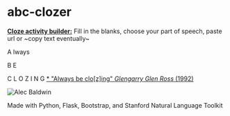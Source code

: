 # abc-clozer
[**Cloze activity builder:**](https://fierce-earth-75583.herokuapp.com/) Fill in the blanks, choose your part of speech, paste url or ~copy text eventually~

A lways<br/>

B E<br/>

C L O Z I N G   [* "Always be clo[z]ing" *Glengarry Glen Ross* (1992)](https://www.youtube.com/watch?v=Yz246_Pjjkc)<br/>


![Alec Baldwin](https://gifimage.net/wp-content/uploads/2017/09/always-be-closing-gif-9.gif)<br/>

Made with Python, Flask, Bootstrap, and Stanford Natural Language Toolkit
